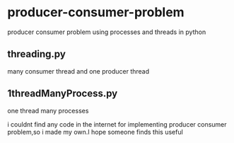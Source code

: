 # producer-consumer-problem
producer consumer problem using processes and threads in python


threading.py
-----------
many consumer thread and one producer thread


1threadManyProcess.py
--------------------
one thread many processes

i couldnt find any code in the internet for implementing producer consumer problem,so i made my own.I hope someone finds this useful

